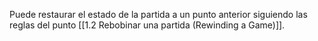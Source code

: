 Puede restaurar el estado de la partida a un punto anterior siguiendo las reglas del punto [[1.2 Rebobinar una partida (Rewinding a Game)]].